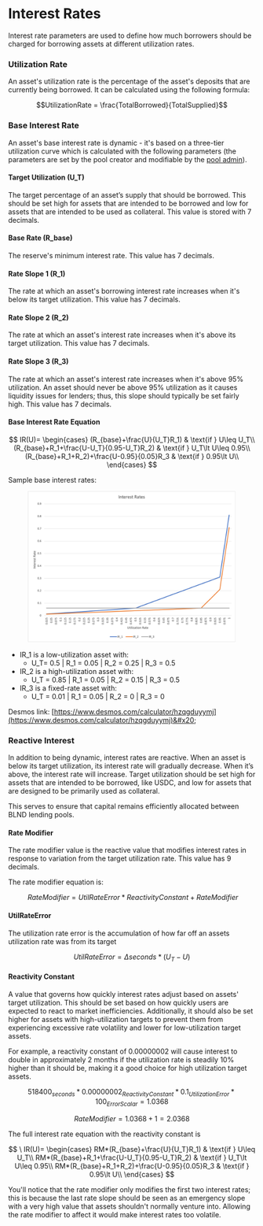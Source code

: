 # Interest Rates

Interest rate parameters are used to define how much borrowers should be charged for borrowing assets at different utilization rates.

### Utilization Rate

An asset's utilization rate is the percentage of the asset's deposits that are currently being borrowed. It can be calculated using the following formula:

$$UtilizationRate = \frac{TotalBorrowed}{TotalSupplied}$$

### Base Interest Rate

An asset's base interest rate is dynamic - it's based on a three-tier utilization curve which is calculated with the following parameters (the parameters are set by the pool creator and modifiable by the [pool admin](../pool-management.md#pool-admin)).

#### Target Utilization (U_T)

The target percentage of an asset’s supply that should be borrowed. This should be set high for assets that are intended to be borrowed and low for assets that are intended to be used as collateral. This value is stored with 7 decimals.

#### Base Rate (R_base)

The reserve's minimum interest rate. This value has 7 decimals.

#### Rate Slope 1 (R_1)

The rate at which an asset's borrowing interest rate increases when it's below its target utilization. This value has 7 decimals.

#### Rate Slope 2 (R_2)

The rate at which an asset's interest rate increases when it's above its target utilization. This value has 7 decimals.

#### Rate Slope 3 (R_3)

The rate at which an asset's interest rate increases when it's above 95% utilization. An asset should never be above 95% utilization as it causes liquidity issues for lenders; thus, this slope should typically be set fairly high. This value has 7 decimals.

#### Base Interest Rate Equation

$$
IR(U)= \begin{cases} (R_{base}+\frac{U}{U_T}R_1) & \text{if } U\leq U_T\\ (R_{base}+R_1+\frac{U-U_T}{0.95-U_T}R_2) & \text{if } U_T\lt U\leq 0.95\\ (R_{base}+R_1+R_2)+\frac{U-0.95}{0.05}R_3 & \text{if } 0.95\lt U\\ \end{cases}
$$

Sample base interest rates:

<figure><img src="../../.gitbook/assets/interest rates (1).png" alt=""><figcaption></figcaption></figure>

- IR_1 is a low-utilization asset with:&#x20;
  - U_T= 0.5 | R_1 = 0.05 | R_2 = 0.25 | R_3 = 0.5
- IR_2 is a high-utilization asset with:
  - U_T = 0.85 | R_1 = 0.05 | R_2 = 0.15 | R_3 = 0.5
- IR_3 is a fixed-rate asset with:
  - U_T = 0.01 | R_1 = 0.05 | R_2 = 0 | R_3 = 0

Desmos link: [https://www.desmos.com/calculator/hzqgduyymj](https://www.desmos.com/calculator/hzqgduyymj)&#x20;

### Reactive Interest&#x20;

In addition to being dynamic, interest rates are reactive. When an asset is below its target utilization, its interest rate will gradually decrease. When it’s above, the interest rate will increase. Target utilization should be set high for assets that are intended to be borrowed, like USDC, and low for assets that are designed to be primarily used as collateral.

This serves to ensure that capital remains efficiently allocated between BLND lending pools.

#### Rate Modifier

The rate modifier value is the reactive value that modifies interest rates in response to variation from the target utilization rate. This value has 9 decimals.

The rate modifier equation is:

$$
\ Rate Modifier = Util Rate Error * Reactivity Constant + Rate Modifier
$$

#### UtilRateError

The utilization rate error is the accumulation of how far off an assets utilization rate was from its target

$$
Util Rate Error = \Delta seconds * (U_T-U)
$$

#### Reactivity Constant

A value that governs how quickly interest rates adjust based on assets' target utilization. This should be set based on how quickly users are expected to react to market inefficiencies. Additionally, it should also be set higher for assets with high-utilization targets to prevent them from experiencing excessive rate volatility and lower for low-utilization target assets.

For example, a reactivity constant of 0.00000002 will cause interest to double in approximately 2 months if the utilization rate is steadily 10% higher than it should be, making it a good choice for high utilization target assets.

$$518400_{seconds}*0.00000002_{ReactivityConstant}*0.1_{UtilizationError}*100_{ErrorScalar}=1.0368$$

$$RateModifier = 1.0368 + 1=2.0368$$

The full interest rate equation with the reactivity constant is

$$
\ IR(U)= \begin{cases} RM*(R_{base}+\frac{U}{U_T}R_1) & \text{if } U\leq U_T\\ RM*(R_{base}+R_1+\frac{U-U_T}{0.95-U_T}R_2) & \text{if } U_T\lt U\leq 0.95\\ RM*(R_{base}+R_1+R_2)+\frac{U-0.95}{0.05}R_3 & \text{if } 0.95\lt U\\ \end{cases}
$$

You'll notice that the rate modifier only modifies the first two interest rates; this is because the last rate slope should be seen as an emergency slope with a very high value that assets shouldn't normally venture into. Allowing the rate modifier to affect it would make interest rates too volatile.
